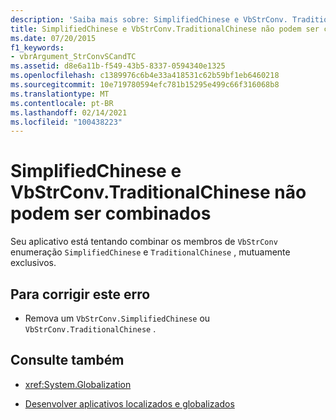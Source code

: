 ```yaml
---
description: 'Saiba mais sobre: SimplifiedChinese e VbStrConv. TraditionalChinese não podem ser combinados'
title: SimplifiedChinese e VbStrConv.TraditionalChinese não podem ser combinados
ms.date: 07/20/2015
f1_keywords:
- vbrArgument_StrConvSCandTC
ms.assetid: d8e6a11b-f549-43b5-8337-0594340e1325
ms.openlocfilehash: c1389976c6b4e33a418531c62b59bf1eb6460218
ms.sourcegitcommit: 10e719780594efc781b15295e499c66f316068b8
ms.translationtype: MT
ms.contentlocale: pt-BR
ms.lasthandoff: 02/14/2021
ms.locfileid: "100438223"
---
```

# <a name="simplifiedchinese-and-vbstrconvtraditionalchinese-cannot-be-combined"></a>SimplifiedChinese e VbStrConv.TraditionalChinese não podem ser combinados

Seu aplicativo está tentando combinar os membros de `VbStrConv` enumeração `SimplifiedChinese` e `TraditionalChinese` , mutuamente exclusivos.  
  
## <a name="to-correct-this-error"></a>Para corrigir este erro  
  
- Remova um `VbStrConv.SimplifiedChinese` ou `VbStrConv.TraditionalChinese` .  
  
## <a name="see-also"></a>Consulte também

- <xref:System.Globalization>

- [Desenvolver aplicativos localizados e globalizados](/visualstudio/ide/globalizing-and-localizing-applications)
